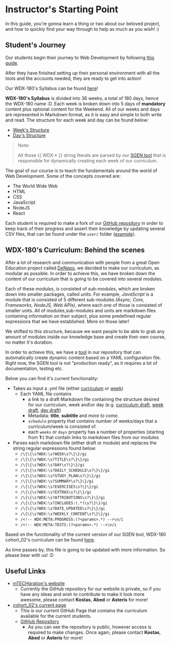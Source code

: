 # Instructor's Starting Point

  In this guide, you're gonna learn a thing or two about our beloved project, and how to quickly find your way through to help as much as you wish! :)

## Student's Journey

  Our students begin their journey to Web Development by following [this guide](https://github.com/in-tech-gration/WDX-180/blob/main/README.md#where-do-i-start).

  After they have finished setting up their personal environment with all the tools and the accounts needed, they are ready to get into action!

  Our WDX-180's Syllabus can be found [here](https://github.com/in-tech-gration/WDX-180/blob/main/curriculum/index.md)!

  **WDX-180's Syllabus** is divided into 36 weeks, a total of 180 days, hence the WDX-180 name :D. Each week is broken down into 5 days of **mandatory** content plus optional content for the Weekend. All of our weeks and days are represented in Markdown format, as it is easy and simple to both write and read. The structure for each week and day can be found below:
  - [Week's Structure](https://raw.githubusercontent.com/in-tech-gration/WDX-180/main/curriculum/schedule/weekly.draft.md)
  - [Day's Structure](https://raw.githubusercontent.com/in-tech-gration/WDX-180/main/curriculum/schedule/daily.draft.md)

  > Note:
  >
  > All those {{ WDX:* }} string literals are parsed by our [SGEN tool](https://github.com/in-tech-gration/WDX-180/blob/main/tools/sgen.js) that is responsible for dynamically creating each week of our curriculum.

  The goal of our course is to teach the fundamentals around the world of Web Development. Some of the concepts covered are:

  - The World Wide Web
  - HTML
  - CSS
  - JavaScript
  - NodeJS
  - React

  Each student is required to make a fork of our [GitHub repository](https://github.com/in-tech-gration/WDX-180) in order to keep track of their progress and assert their knowledge by updating several CSV files, that can be found under the `user/` folder ([example](https://github.com/in-tech-gration/WDX-180/blob/main/user/week01/progress/progress.draft.w01.d01.csv)).

## WDX-180's Curriculum: Behind the scenes

  After a lot of research and communication with people from a great Open Education project called [DeNepo](https://github.com/DeNepo), we decided to make our curriculum, as modular as possible. In order to achieve this, we have broken down the content of our curriculum that is going to be covered into several modules.

  Each of these _modules_, is consisted of _sub-modules_, which are broken down into smaller packages, called _units_. For example, _JavaScript_ is a module that is consisted of 5 different sub-modules _(Async, Core, Frameworks, NodeJS, Web APIs)_, where each one of those is consisted of smaller units. All of modules,sub-modules and units are markdown files containing information on their subject, plus some predefined regular expressions that we have established. More on those later! 

  We shifted to this structure, because we want people to be able to grab any amount of modules inside our knowledge base and create their own course, no matter it's duration.

  In order to achieve this, we have a [tool](https://github.com/in-tech-gration/WDX-180/blob/main/tools/sgen.js) in our repository that can automatically create dynamic content based on a YAML configuration file. Right now, the SGEN tool is not "production ready", as it requires a lot of documentation, testing etc.

  Below you can find it's current functionality:

  - Takes as input a .yml file (either [curriculum](https://github.com/in-tech-gration/WDX-180/blob/main/curriculum/curriculum.yaml) or [week](https://github.com/in-tech-gration/WDX-180/blob/main/curriculum/schedule/week04.yaml))
    - Each YAML file contains
      - a link to a draft Markdown file containing the structure desired for our curriculum, week and\or day (e.g. [curriculum draft](https://raw.githubusercontent.com/in-tech-gration/WDX-180/main/curriculum/curriculum.draft.md), [week draft](https://raw.githubusercontent.com/in-tech-gration/WDX-180/main/curriculum/schedule/weekly.draft.md), [day draft](https://raw.githubusercontent.com/in-tech-gration/WDX-180/main/curriculum/schedule/daily.draft.md))
      - Metadata: **title**, **subtitle** and _more to come_.
      - `schedule` property that contains number of weeks/days that a curriculum/week is consisted of.
      - each `weeks` or `days` property has a number of properties (starting from **1:**) that contain links to markdown files from our modules
  - Parses each markdown file (either draft or module) and replaces the string regular expressions found below:
    - `/\{\{\s?WDX:\s?WEEK\s?\}\}/gi`
    - `/\{\{\s?WDX:\s?TITLE\s?\}\}/gi`
    - `/\{\{\s?WDX:\s?DAY\s?\}\}/gi`
    - `/\{\{\s?WDX:\s?DAILY_SCHEDULE\s?\}\}/gi`
    - `/\{\{\s?WDX:\s?STUDY_PLAN\s?\}\}/gi`
    - `/\{\{\s?WDX:\s?SUMMARY\s?\}\}/gi`
    - `/\{\{\s?WDX:\s?EXERCISES\s?\}\}/gi`
    - `/\{\{\s?WDX:\s?EXTRAS\s?\}\}/gi`
    - `/\{\{\s?WDX:\s?ATTRIBUTIONS\s?\}\}/gi`
    - `/\{\{\s?WDX:\s?INCLUDES:(.*)\s?\}\}/gi`
    - `/\{\{\s?WDX:\s?DATE_UPDATED\s?\}\}/gi`
    - `/\{\{\s?WDX:\s?WEEKLY_CONTENT\s?\}\}/gi`
    - `/<!-- WDX:META:PROGRESS:(?<params>.*) -->\n/i`
    - `/<!-- WDX:META:TESTS:(?<params>.*) -->\n/i`

  Based on the functionality of the current version of our SGEN tool, WDX-180 cohort_02's curriculum can be found [here](https://github.com/in-tech-gration/WDX-180/blob/main/curriculum/curriculum.yaml).

  As time passes by, this file is going to be updated with more information. So please bear with us! :D

## Useful Links

  - [inTECHgration's website](https://intechgration.io/)
    - Currently the GitHub repository for our website is private, so if you have any ideas and wish to contribute to make it look more awesome, please contact **Kostas**, **Abed** or **Asteris** for more!
  - [cohort_02's current page](https://in-tech-gration.github.io/WDX-180/)
    - This is our current GitHub Page that contains the curriculum available for the current students.
    - [GitHub Repository](https://github.com/in-tech-gration/WDX-180)
      - As you can see the repository is public, however access is required to make changes. Once again, please contact **Kostas**, **Abed** or **Asteris** for more!